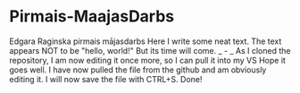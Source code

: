 # Pirmais-MaajasDarbs
Edgara Raginska pirmais mājasdarbs
Here I write some neat text.
The text appears NOT to be "hello, world!"
But its time will come.
_ - _
As I cloned the repository, I am now editing it once more, so I can pull it into my VS
Hope it goes well.
I have now pulled the file from the github and am obviously editing it.
I will now save the file with CTRL+S.
Done!
